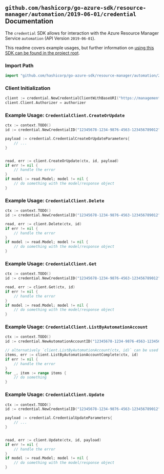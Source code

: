 
## `github.com/hashicorp/go-azure-sdk/resource-manager/automation/2019-06-01/credential` Documentation

The `credential` SDK allows for interaction with the Azure Resource Manager Service `automation` (API Version `2019-06-01`).

This readme covers example usages, but further information on [using this SDK can be found in the project root](https://github.com/hashicorp/go-azure-sdk/tree/main/docs).

### Import Path

```go
import "github.com/hashicorp/go-azure-sdk/resource-manager/automation/2019-06-01/credential"
```


### Client Initialization

```go
client := credential.NewCredentialClientWithBaseURI("https://management.azure.com")
client.Client.Authorizer = authorizer
```


### Example Usage: `CredentialClient.CreateOrUpdate`

```go
ctx := context.TODO()
id := credential.NewCredentialID("12345678-1234-9876-4563-123456789012", "example-resource-group", "automationAccountValue", "credentialValue")

payload := credential.CredentialCreateOrUpdateParameters{
	// ...
}


read, err := client.CreateOrUpdate(ctx, id, payload)
if err != nil {
	// handle the error
}
if model := read.Model; model != nil {
	// do something with the model/response object
}
```


### Example Usage: `CredentialClient.Delete`

```go
ctx := context.TODO()
id := credential.NewCredentialID("12345678-1234-9876-4563-123456789012", "example-resource-group", "automationAccountValue", "credentialValue")

read, err := client.Delete(ctx, id)
if err != nil {
	// handle the error
}
if model := read.Model; model != nil {
	// do something with the model/response object
}
```


### Example Usage: `CredentialClient.Get`

```go
ctx := context.TODO()
id := credential.NewCredentialID("12345678-1234-9876-4563-123456789012", "example-resource-group", "automationAccountValue", "credentialValue")

read, err := client.Get(ctx, id)
if err != nil {
	// handle the error
}
if model := read.Model; model != nil {
	// do something with the model/response object
}
```


### Example Usage: `CredentialClient.ListByAutomationAccount`

```go
ctx := context.TODO()
id := credential.NewAutomationAccountID("12345678-1234-9876-4563-123456789012", "example-resource-group", "automationAccountValue")

// alternatively `client.ListByAutomationAccount(ctx, id)` can be used to do batched pagination
items, err := client.ListByAutomationAccountComplete(ctx, id)
if err != nil {
	// handle the error
}
for _, item := range items {
	// do something
}
```


### Example Usage: `CredentialClient.Update`

```go
ctx := context.TODO()
id := credential.NewCredentialID("12345678-1234-9876-4563-123456789012", "example-resource-group", "automationAccountValue", "credentialValue")

payload := credential.CredentialUpdateParameters{
	// ...
}


read, err := client.Update(ctx, id, payload)
if err != nil {
	// handle the error
}
if model := read.Model; model != nil {
	// do something with the model/response object
}
```

